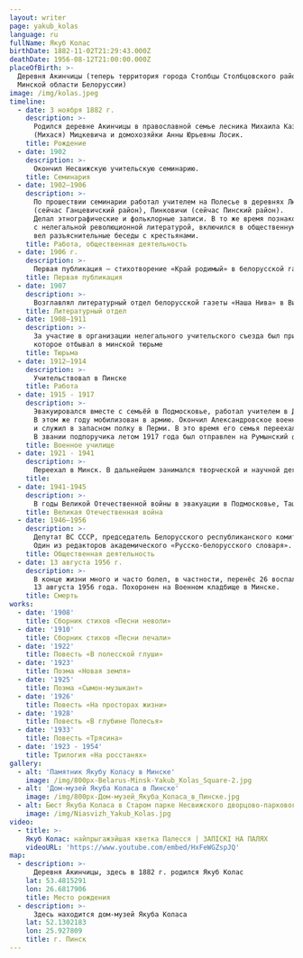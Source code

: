 ```yaml
---
layout: writer
page: yakub_kolas
language: ru
fullName: Якуб Колас
birthDate: 1882-11-02T21:29:43.000Z
deathDate: 1956-08-12T21:00:00.000Z
placeOfBirth: >-
  Деревня Акинчицы (теперь территория города Столбцы Столбцовского района
  Минской области Белоруссии)
image: /img/kolas.jpeg
timeline:
  - date: 3 ноября 1882 г.
    description: >-
      Родился деревне Акинчицы в православной семье лесника Михаила Казимировича
      (Михася) Мицкевича и домохозяйки Анны Юрьевны Лосик.
    title: Рождение
  - date: 1902
    description: >-
      Окончил Несвижскую учительскую семинарию.
    title: Семинария
  - date: 1902—1906
    description: >-
      По прошествии семинарии работал учителем на Полесье в деревнях Люсино 
      (сейчас Ганцевичский район), Пинковичи (сейчас Пинский район).
      Делал этнографические и фольклорные записи. В то же время познакомился 
      с нелегальной революционной литературой, включился в общественную деятельность,
      вел разъяснительные беседы с крестьянами.
    title: Работа, общественная деятельность
  - date: 1906 г.
    description: >-
      Первая публикация — стихотворение «Край родимый» в белорусской газете «Наша доля»
    title: Первая публикация
  - date: 1907
    description: >-
      Возглавлял литературный отдел белорусской газеты «Наша Нива» в Вильне
    title: Литературный отдел
  - date: 1908—1911
    description: >-
      За участие в организации нелегального учительского съезда был приговорён к заключению, 
      которое отбывал в минской тюрьме
    title: Тюрьма
  - date: 1912—1914
    description: >-
      Учительствовал в Пинске
    title: Работа
  - date: 1915 - 1917
    description: >-
      Эвакуировался вместе с семьёй в Подмосковье, работал учителем в Дмитровском уезде. 
      В этом же году мобилизован в армию. Окончил Александровское военное училище (Москва, 1916) 
      и служил в запасном полку в Перми. В это время его семья переехала в Обоянь (Курская губерния). 
      В звании подпоручика летом 1917 года был отправлен на Румынский фронт.
    title: Военное училище
  - date: 1921 - 1941 
    description: >-
      Переехал в Минск. В дальнейшем занимался творческой и научной деятельностью.
    title: 
  - date: 1941-1945
    description: >-
      В годы Великой Отечественной войны в эвакуации в Подмосковье, Ташкенте, Москве. В 1944 году вернулся в Минск.
    title: Великая Отечественная война
  - date: 1946—1956
    description: >-
      Депутат ВС СССР, председатель Белорусского республиканского комитета защиты мира. 
      Один из редакторов академического «Русско-белорусского словаря».
    title: Общественная деятельность
  - date: 13 августа 1956 г.
    description: >-
      В конце жизни много и часто болел, в частности, перенёс 26 воспалений легких. Скоропостижно скончался 
      13 августа 1956 года. Похоронен на Военном кладбище в Минске.
    title: Смерть
works:
  - date: '1908'
    title: Сборник стихов «Песни неволи»
  - date: '1910'
    title: Сборник стихов «Песни печали»
  - date: '1922'
    title: Повесть «В полесской глуши»
  - date: '1923'
    title: Поэма «Новая земля»
  - date: '1925'
    title: Поэма «Сымон-музыкант»
  - date: '1926'
    title: Повесть «На просторах жизни»
  - date: '1928'
    title: Повесть «В глубине Полесья» 
  - date: '1933'
    title: Повесть «Трясина»
  - date: '1923 - 1954'
    title: Трилогия «На росстанях» 
gallery:
  - alt: 'Памятник Якубу Коласу в Минске'
    image: /img/800px-Belarus-Minsk-Yakub_Kolas_Square-2.jpg
  - alt: 'Дом-музей Якуба Коласа в Пинске'
    image: /img/800px-Дом-музей_Якуба_Коласа_в_Пинске.jpg
  - alt: Бюст Якуба Коласа в Старом парке Несвижского дворцово-паркового ансамбля
    image: /img/Niasvizh_Yakub_Kolas.jpg
video:
  - title: >-
    Якуб Колас: найпрыгажэйшая кветка Палесся | ЗАПІСКІ НА ПАЛЯХ
    videoURL: 'https://www.youtube.com/embed/HxFeWGZspJQ'
map:
  - description: >-
      Деревня Акинчицы, здесь в 1882 г. родился Якуб Колас
    lat: 53.4815291
    lon: 26.6817906
    title: Место рождения
  - description: >-
      Здесь находится дом-музей Якуба Коласа
    lat: 52.1302183
    lon: 25.927809
    title: г. Пинск
---
```


